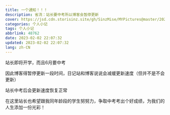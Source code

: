 ```yaml
---
title: 一个通知！！！
description: 省流：站长要中考所以博客会暂停更新
cover: https://jsd.cdn.storisinz.site/gh/SinzMise/MYPictures@master/20230202/OIP-C.3v0204kp5ns0.webp
categories: 个人小记
tags: 个人小记
abbrlink: 48762
date: 2023-02-02 22:07:32
updated: 2023-02-02 22:07:32
lang: zh-CN
---
```

站长即将开学，而且6月要中考

因此博客得暂停更新一段时间，日记站和博客说说会减缓更新速度（但并不是不会更新）

站长中考后会更新速度恢复正常

在这里站长也希望跟我同年龄段的学生努努力，争取中考考出个好成绩，为我们的人生添加一份光彩！